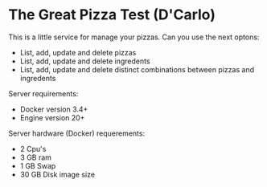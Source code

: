 # The Great Pizza Test (D'Carlo)
This is a little service for manage your pizzas.
Can you use the next optons:
- List, add, update and delete pizzas
- List, add, update and delete ingredents
- List, add, update and delete distinct combinations between pizzas and ingredents

Server requirements:
- Docker version 3.4+
- Engine version 20+ 

Server hardware (Docker) requerements:
- 2 Cpu's
- 3 GB ram
- 1 GB Swap
- 30 GB Disk image size

